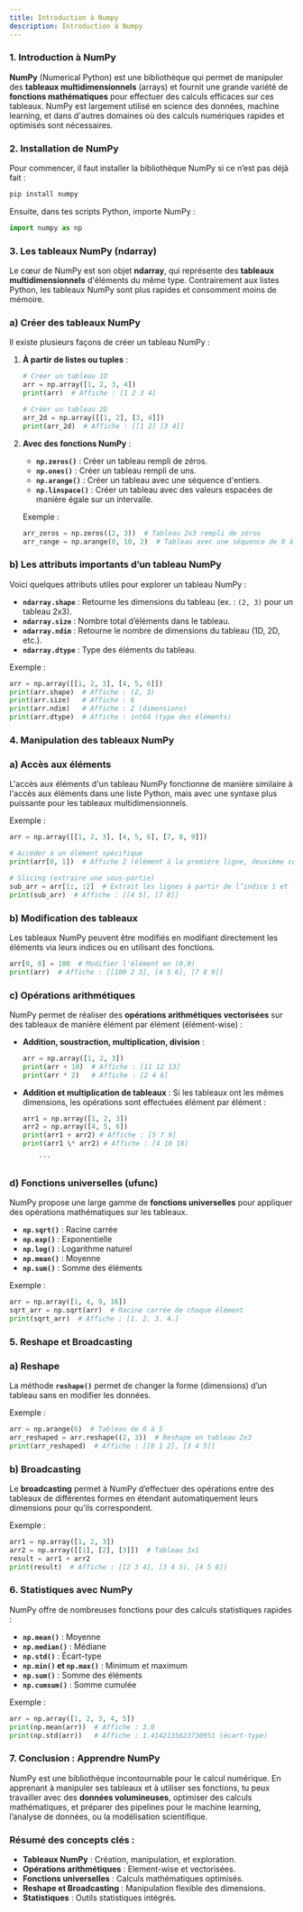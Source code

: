 ```yaml
---
title: Introduction à Numpy
description: Introduction à Numpy
---
```


### 1. Introduction à NumPy

**NumPy** (Numerical Python) est une bibliothèque qui permet de manipuler des **tableaux multidimensionnels** (arrays) et fournit une grande variété de **fonctions mathématiques** pour effectuer des calculs efficaces sur ces tableaux. NumPy est largement utilisé en science des données, machine learning, et dans d'autres domaines où des calculs numériques rapides et optimisés sont nécessaires.

### 2. Installation de NumPy

Pour commencer, il faut installer la bibliothèque NumPy si ce n’est pas déjà fait :

```bash
pip install numpy

```

Ensuite, dans tes scripts Python, importe NumPy :

```python
import numpy as np

```

### 3. Les tableaux NumPy (ndarray)

Le cœur de NumPy est son objet **ndarray**, qui représente des **tableaux multidimensionnels** d'éléments du même type. Contrairement aux listes Python, les tableaux NumPy sont plus rapides et consomment moins de mémoire.

### a) Créer des tableaux NumPy

Il existe plusieurs façons de créer un tableau NumPy :

1. **À partir de listes ou tuples** :

   ```python
   # Créer un tableau 1D
   arr = np.array([1, 2, 3, 4])
   print(arr)  # Affiche : [1 2 3 4]

   # Créer un tableau 2D
   arr_2d = np.array([[1, 2], [3, 4]])
   print(arr_2d)  # Affiche : [[1 2] [3 4]]

   ```

2. **Avec des fonctions NumPy** :

   - **`np.zeros()`** : Créer un tableau rempli de zéros.
   - **`np.ones()`** : Créer un tableau rempli de uns.
   - **`np.arange()`** : Créer un tableau avec une séquence d'entiers.
   - **`np.linspace()`** : Créer un tableau avec des valeurs espacées de manière égale sur un intervalle.

   Exemple :

   ```python
   arr_zeros = np.zeros((2, 3))  # Tableau 2x3 rempli de zéros
   arr_range = np.arange(0, 10, 2)  # Tableau avec une séquence de 0 à 10 (pas de 2)

   ```

### b) Les attributs importants d’un tableau NumPy

Voici quelques attributs utiles pour explorer un tableau NumPy :

- **`ndarray.shape`** : Retourne les dimensions du tableau (ex. : `(2, 3)` pour un tableau 2x3).
- **`ndarray.size`** : Nombre total d’éléments dans le tableau.
- **`ndarray.ndim`** : Retourne le nombre de dimensions du tableau (1D, 2D, etc.).
- **`ndarray.dtype`** : Type des éléments du tableau.

Exemple :

```python
arr = np.array([[1, 2, 3], [4, 5, 6]])
print(arr.shape)  # Affiche : (2, 3)
print(arr.size)   # Affiche : 6
print(arr.ndim)   # Affiche : 2 (dimensions)
print(arr.dtype)  # Affiche : int64 (type des éléments)

```

### 4. Manipulation des tableaux NumPy

### a) Accès aux éléments

L'accès aux éléments d'un tableau NumPy fonctionne de manière similaire à l'accès aux éléments dans une liste Python, mais avec une syntaxe plus puissante pour les tableaux multidimensionnels.

Exemple :

```python
arr = np.array([[1, 2, 3], [4, 5, 6], [7, 8, 9]])

# Accéder à un élément spécifique
print(arr[0, 1])  # Affiche 2 (élément à la première ligne, deuxième colonne)

# Slicing (extraire une sous-partie)
sub_arr = arr[1:, :2]  # Extrait les lignes à partir de l’indice 1 et les deux premières colonnes
print(sub_arr)  # Affiche : [[4 5], [7 8]]

```

### b) Modification des tableaux

Les tableaux NumPy peuvent être modifiés en modifiant directement les éléments via leurs indices ou en utilisant des fonctions.

```python
arr[0, 0] = 100  # Modifier l'élément en (0,0)
print(arr)  # Affiche : [[100 2 3], [4 5 6], [7 8 9]]

```

### c) Opérations arithmétiques

NumPy permet de réaliser des **opérations arithmétiques vectorisées** sur des tableaux de manière élément par élément (élément-wise) :

- **Addition, soustraction, multiplication, division** :

  ```python
  arr = np.array([1, 2, 3])
  print(arr + 10)  # Affiche : [11 12 13]
  print(arr * 2)   # Affiche : [2 4 6]

  ```

- **Addition et multiplication de tableaux** :
  Si les tableaux ont les mêmes dimensions, les opérations sont effectuées élément par élément :
  ```python
  arr1 = np.array([1, 2, 3])
  arr2 = np.array([4, 5, 6])
  print(arr1 + arr2) # Affiche : [5 7 9]
  print(arr1 \* arr2) # Affiche : [4 10 18]

      ```

### d) Fonctions universelles (ufunc)

NumPy propose une large gamme de **fonctions universelles** pour appliquer des opérations mathématiques sur les tableaux.

- **`np.sqrt()`** : Racine carrée
- **`np.exp()`** : Exponentielle
- **`np.log()`** : Logarithme naturel
- **`np.mean()`** : Moyenne
- **`np.sum()`** : Somme des éléments

Exemple :

```python
arr = np.array([1, 4, 9, 16])
sqrt_arr = np.sqrt(arr)  # Racine carrée de chaque élément
print(sqrt_arr)  # Affiche : [1. 2. 3. 4.]

```

### 5. Reshape et Broadcasting

### a) Reshape

La méthode **`reshape()`** permet de changer la forme (dimensions) d’un tableau sans en modifier les données.

Exemple :

```python
arr = np.arange(6)  # Tableau de 0 à 5
arr_reshaped = arr.reshape((2, 3))  # Reshape en tableau 2x3
print(arr_reshaped)  # Affiche : [[0 1 2], [3 4 5]]

```

### b) Broadcasting

Le **broadcasting** permet à NumPy d’effectuer des opérations entre des tableaux de différentes formes en étendant automatiquement leurs dimensions pour qu’ils correspondent.

Exemple :

```python
arr1 = np.array([1, 2, 3])
arr2 = np.array([[1], [2], [3]])  # Tableau 3x1
result = arr1 + arr2
print(result)  # Affiche : [[2 3 4], [3 4 5], [4 5 6]]

```

### 6. Statistiques avec NumPy

NumPy offre de nombreuses fonctions pour des calculs statistiques rapides :

- **`np.mean()`** : Moyenne
- **`np.median()`** : Médiane
- **`np.std()`** : Écart-type
- **`np.min()` et `np.max()`** : Minimum et maximum
- **`np.sum()`** : Somme des éléments
- **`np.cumsum()`** : Somme cumulée

Exemple :

```python
arr = np.array([1, 2, 3, 4, 5])
print(np.mean(arr))  # Affiche : 3.0
print(np.std(arr))   # Affiche : 1.4142135623730951 (écart-type)

```

### 7. Conclusion : Apprendre NumPy

NumPy est une bibliothèque incontournable pour le calcul numérique. En apprenant à manipuler ses tableaux et à utiliser ses fonctions, tu peux travailler avec des **données volumineuses**, optimiser des calculs mathématiques, et préparer des pipelines pour le machine learning, l’analyse de données, ou la modélisation scientifique.

### Résumé des concepts clés :

- **Tableaux NumPy** : Création, manipulation, et exploration.
- **Opérations arithmétiques** : Element-wise et vectorisées.
- **Fonctions universelles** : Calculs mathématiques optimisés.
- **Reshape et Broadcasting** : Manipulation flexible des dimensions.
- **Statistiques** : Outils statistiques intégrés.
